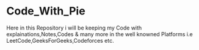 # Code_With_Pie
Here in this Repository i will be keeping my Code with explainations,Notes,Codes & many more in the well knowned Platforms i.e LeetCode,GeeksForGeeks,Codeforces etc.
<!-- ![hi](./IMAGES/1.png) -->
